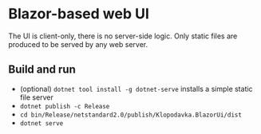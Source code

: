 # Blazor-based web UI

The UI is client-only, there is no server-side logic.
Only static files are produced to be served by any web server.

## Build and run

* (optional) `dotnet tool install -g dotnet-serve` installs a simple static file server
* `dotnet publish -c Release`
* `cd bin/Release/netstandard2.0/publish/Klopodavka.BlazorUi/dist`
* `dotnet serve`